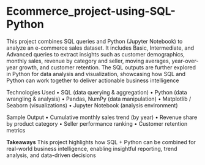 # Ecommerce_project-using-SQL-Python

This project combines SQL queries and Python (Jupyter Notebook) to analyze an e-commerce sales dataset. It includes Basic, Intermediate, and Advanced queries to extract insights such as customer demographics, monthly sales, revenue by category and seller, moving averages, year-over-year growth, and customer retention.
The SQL outputs are further explored in Python for data analysis and visualization, showcasing how SQL and Python can work together to deliver actionable business intelligence

Technologies Used
•	SQL (data querying & aggregation)
•	Python (data wrangling & analysis)
•	Pandas, NumPy (data manipulation)
•	Matplotlib / Seaborn (visualizations)
•	Jupyter Notebook (analysis environment)

Sample Output
•       Cumulative monthly sales trend (by year)
•       Revenue share by product category
•       Seller performance ranking
•       Customer retention metrics


**Takeaways**
This project highlights how SQL + Python can be combined for real-world business intelligence, enabling insightful reporting, trend analysis, and data-driven decisions


